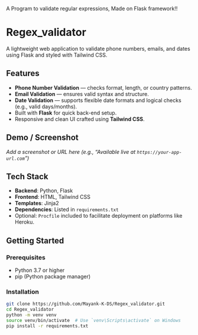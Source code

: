 A Program to validate regular expressions, Made on Flask framework!!
# Regex_validator

A lightweight web application to validate phone numbers, emails, and dates using Flask and styled with Tailwind CSS.

##  Features

- **Phone Number Validation** — checks format, length, or country patterns.
- **Email Validation** — ensures valid syntax and structure.
- **Date Validation** — supports flexible date formats and logical checks (e.g., valid days/months).
- Built with **Flask** for quick back-end setup.
- Responsive and clean UI crafted using **Tailwind CSS**.

##  Demo / Screenshot

_Add a screenshot or URL here (e.g., “Available live at `https://your-app-url.com`”)_

##  Tech Stack

- **Backend**: Python, Flask  
- **Frontend**: HTML, Tailwind CSS  
- **Templates**: Jinja2  
- **Dependencies**: Listed in `requirements.txt`  
- Optional: `Procfile` included to facilitate deployment on platforms like Heroku.

##  Getting Started

### Prerequisites

- Python 3.7 or higher  
- pip (Python package manager)

### Installation

```bash
git clone https://github.com/Mayank-K-DS/Regex_validator.git
cd Regex_validator
python -m venv venv
source venv/bin/activate  # Use `venv\Scripts\activate` on Windows
pip install -r requirements.txt
